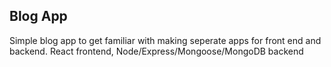 ## Blog App

Simple blog app to get familiar with making seperate apps for front end and backend.
React frontend, Node/Express/Mongoose/MongoDB backend
